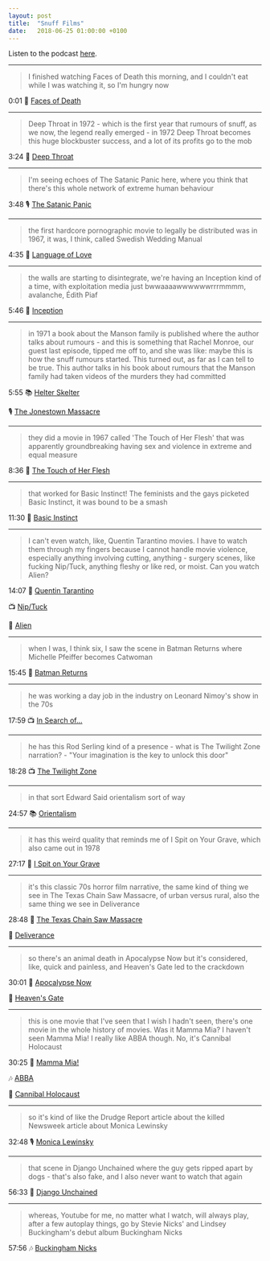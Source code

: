 ```yaml
---
layout: post
title:  "Snuff Films"
date:   2018-06-25 01:00:00 +0100
---
```

Listen to the podcast [here](https://podcasts.apple.com/us/podcast/snuff-films/id1380008439?i=1000465289892).

----

> I finished watching Faces of Death this morning, and I couldn't eat while I was watching it, so I'm hungry now

0:01 🎥 [Faces of Death](https://en.wikipedia.org/wiki/Faces_of_Death)

----

> Deep Throat in 1972 - which is the first year that rumours of snuff, as we now, the legend really emerged - in 1972 Deep Throat becomes this huge blockbuster success, and a lot of its profits go to the mob

3:24 🎥 [Deep Throat](https://en.wikipedia.org/wiki/Deep_Throat_(film))

----

> I'm seeing echoes of The Satanic Panic here, where you think that there's this whole network of extreme human behaviour

3:48 🎙️ [The Satanic Panic](/2018/05/02/the-satanic-panic.html)

----

> the first hardcore pornographic movie to legally be distributed was in 1967, it was, I think, called Swedish Wedding Manual

4:35 🎥 [Language of Love](https://en.wikipedia.org/wiki/Language_of_Love)

----

> the walls are starting to disintegrate, we're having an Inception kind of a time, with exploitation media just bwwaaaawwwwwwrrrmmmm, avalanche, Édith Piaf

5:46 🎥 [Inception](https://en.wikipedia.org/wiki/Inception)

----

> in 1971 a book about the Manson family is published where the author talks about rumours - and this is something that Rachel Monroe, our guest last episode, tipped me off to, and she was like: maybe this is how the snuff rumours started. This turned out, as far as I can tell to be true. This author talks in his book about rumours that the Manson family had taken videos of the murders they had committed

5:55 📚 [Helter Skelter](https://en.wikipedia.org/wiki/Helter_Skelter_(book))

🎙️ [The Jonestown Massacre](/2018/06/16/the-jonestown-massacre.html)

----

> they did a movie in 1967 called 'The Touch of Her Flesh' that was apparently groundbreaking having sex and violence in extreme and equal measure 

8:36 🎥 [The Touch of Her Flesh](https://www.imdb.com/title/tt0062385/)

----

> that worked for Basic Instinct! The feminists and the gays picketed Basic Instinct, it was bound to be a smash

11:30 🎥 [Basic Instinct](https://en.wikipedia.org/wiki/Basic_Instinct)

----

> I can't even watch, like, Quentin Tarantino movies. I have to watch them through my fingers because I cannot handle movie violence, especially anything involving cutting, anything - surgery scenes, like fucking Nip/Tuck, anything fleshy or like red, or moist. Can you watch Alien?

14:07 🎥 [Quentin Tarantino](https://en.wikipedia.org/wiki/Quentin_Tarantino)

📺 [Nip/Tuck](https://en.wikipedia.org/wiki/Nip/Tuck)

🎥 [Alien](https://en.wikipedia.org/wiki/Alien_(film))

----

> when I was, I think six, I saw the scene in Batman Returns where Michelle Pfeiffer becomes Catwoman

15:45 🎥 [Batman Returns](https://en.wikipedia.org/wiki/Batman_Returns)

----

> he was working a day job in the industry on Leonard Nimoy's show in the 70s

17:59 📺 [In Search of...](https://en.wikipedia.org/wiki/In_Search_of..._(TV_series))

----

> he has this Rod Serling kind of a presence - what is The Twilight Zone narration? - "Your imagination is the key to unlock this door"

18:28 📺 [The Twilight Zone](https://en.wikipedia.org/wiki/The_Twilight_Zone_(1959_TV_series))

----

> in that sort Edward Said orientalism sort of way

24:57 📚 [Orientalism](https://en.wikipedia.org/wiki/Orientalism_(book))

----

> it has this weird quality that reminds me of I Spit on Your Grave, which also came out in 1978

27:17 🎥 [I Spit on Your Grave](https://en.wikipedia.org/wiki/I_Spit_on_Your_Grave)

----

> it's this classic 70s horror film narrative, the same kind of thing we see in The Texas Chain Saw Massacre, of urban versus rural, also the same thing we see in Deliverance

28:48 🎥 [The Texas Chain Saw Massacre](https://en.wikipedia.org/wiki/The_Texas_Chain_Saw_Massacre)

🎥 [Deliverance](https://en.wikipedia.org/wiki/Deliverance)

----

> so there's an animal death in Apocalypse Now but it's considered, like, quick and painless, and Heaven's Gate led to the crackdown

30:01 🎥 [Apocalypse Now](https://en.wikipedia.org/wiki/Apocalypse_Now)

🎥 [Heaven's Gate](https://en.wikipedia.org/wiki/Heaven%27s_Gate_(film))

----

> this is one movie that I've seen that I wish I hadn't seen, there's one movie in the whole history of movies. Was it Mamma Mia? I haven't seen Mamma Mia! I really like ABBA though. No, it's Cannibal Holocaust

30:25 🎥 [Mamma Mia!](https://en.wikipedia.org/wiki/Mamma_Mia!_(film))

🎶 [ABBA](https://en.wikipedia.org/wiki/ABBA)

🎥 [Cannibal Holocaust](https://en.wikipedia.org/wiki/Cannibal_Holocaust)

----

> so it's kind of like the Drudge Report article about the killed Newsweek article about Monica Lewinsky

32:48 🎙️ [Monica Lewinsky](/2018/06/02/monica-lewinsky.html)

----

> that scene in Django Unchained where the guy gets ripped apart by dogs - that's also fake, and I also never want to watch that again

56:33 🎥 [Django Unchained](https://en.wikipedia.org/wiki/Django_Unchained)

----

> whereas, Youtube for me, no matter what I watch, will always play, after a few autoplay things, go by Stevie Nicks' and Lindsey Buckingham's debut album Buckingham Nicks

57:56 🎶 [Buckingham Nicks](https://en.wikipedia.org/wiki/Buckingham_Nicks)
